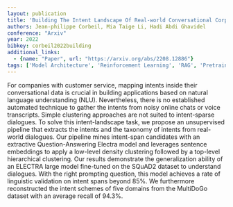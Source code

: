 ```yaml
---
layout: publication
title: 'Building The Intent Landscape Of Real-world Conversational Corpora With Extractive Question-answering Transformers'
authors: Jean-philippe Corbeil, Mia Taige Li, Hadi Abdi Ghavidel
conference: "Arxiv"
year: 2022
bibkey: corbeil2022building
additional_links:
  - {name: "Paper", url: "https://arxiv.org/abs/2208.12886"}
tags: ['Model Architecture', 'Reinforcement Learning', 'RAG', 'Pretraining Methods', 'Transformer', 'Prompting', 'Applications']
---
```

For companies with customer service, mapping intents inside their
conversational data is crucial in building applications based on natural
language understanding (NLU). Nevertheless, there is no established automated
technique to gather the intents from noisy online chats or voice transcripts.
Simple clustering approaches are not suited to intent-sparse dialogues. To
solve this intent-landscape task, we propose an unsupervised pipeline that
extracts the intents and the taxonomy of intents from real-world dialogues. Our
pipeline mines intent-span candidates with an extractive Question-Answering
Electra model and leverages sentence embeddings to apply a low-level density
clustering followed by a top-level hierarchical clustering. Our results
demonstrate the generalization ability of an ELECTRA large model fine-tuned on
the SQuAD2 dataset to understand dialogues. With the right prompting question,
this model achieves a rate of linguistic validation on intent spans beyond 85%.
We furthermore reconstructed the intent schemes of five domains from the
MultiDoGo dataset with an average recall of 94.3%.
